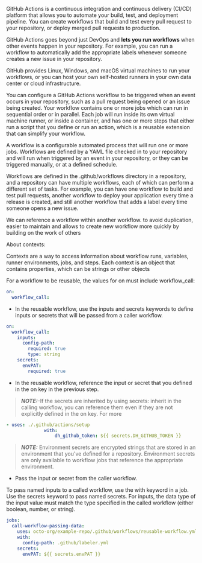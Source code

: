 GitHub Actions is a continuous integration and continuous delivery (CI/CD) platform that allows you to automate your build, test, and deployment pipeline. You can create workflows that build and test every pull request to your repository, or deploy merged pull requests to production.

GitHub Actions goes beyond just DevOps and **lets you run workflows** when other events happen in your repository. For example, you can run a workflow to automatically add the appropriate labels whenever someone creates a new issue in your repository.

GitHub provides Linux, Windows, and macOS virtual machines to run your workflows, or you can host your own self-hosted runners in your own data center or cloud infrastructure.

You can configure a GitHub Actions workflow to be triggered when an event occurs in your repository, such as a pull request being opened or an issue being created. Your workflow contains one or more jobs which can run in sequential order or in parallel. Each job will run inside its own virtual machine runner, or inside a container, and has one or more steps that either run a script that you define or run an action, which is a reusable extension that can simplify your workflow.

A workflow is a configurable automated process that will run one or more jobs. Workflows are defined by a YAML file checked in to your repository and will run when triggered by an event in your repository, or they can be triggered manually, or at a defined schedule.

Workflows are defined in the .github/workflows directory in a repository, and a repository can have multiple workflows, each of which can perform a different set of tasks. For example, you can have one workflow to build and test pull requests, another workflow to deploy your application every time a release is created, and still another workflow that adds a label every time someone opens a new issue.

We can reference a workflow within another workflow. to avoid duplication, easier to maintain and allows to create new workflow more quickly by building on the work of others

About contexts:

Contexts are a way to access information about workflow runs, variables, runner environments, jobs, and steps. Each context is an object that contains properties, which can be strings or other objects

For a workflow to be reusable, the values for on must include workflow_call:

```yaml
on:
  workflow_call:
```

- In the reusable workflow, use the inputs and secrets keywords to define inputs or secrets that will be passed from a caller workflow.

```yml
on:
  workflow_call:
    inputs:
      config-path:
        required: true
        type: string
    secrets:
      envPAT:
        required: true
```

- In the reusable workflow, reference the input or secret that you defined in the on key in the previous step.

> **_NOTE:_**-If the secrets are inherited by using secrets: inherit in the calling workflow, you can reference them even if they are not explicitly defined in the on key. For more

```yml
- uses: ./.github/actions/setup
              with:
                  dh_github_token: ${{ secrets.DH_GITHUB_TOKEN }}
```

> **_NOTE:_** Environment secrets are encrypted strings that are stored in an environment that you've defined for a repository. Environment secrets are only available to workflow jobs that reference the appropriate environment.

- Pass the input or secret from the caller workflow.

To pass named inputs to a called workflow, use the with keyword in a job. Use the secrets keyword to pass named secrets. For inputs, the data type of the input value must match the type specified in the called workflow (either boolean, number, or string).

```yml
jobs:
  call-workflow-passing-data:
    uses: octo-org/example-repo/.github/workflows/reusable-workflow.yml@main
    with:
      config-path: .github/labeler.yml
    secrets:
      envPAT: ${{ secrets.envPAT }}
```
